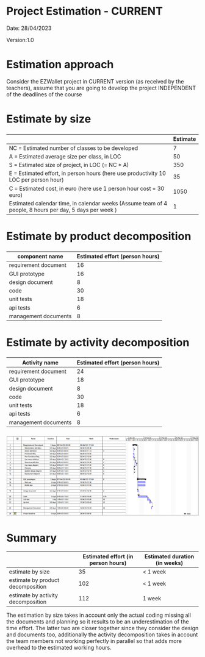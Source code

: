 # Project Estimation - CURRENT
Date: 28/04/2023

Version:1.0


# Estimation approach
Consider the EZWallet  project in CURRENT version (as received by the teachers), assume that you are going to develop the project INDEPENDENT of the deadlines of the course


# Estimate by size
### 
|             | Estimate                        |             
| ----------- | ------------------------------- |  
| NC =  Estimated number of classes to be developed   |7                           |             
|  A = Estimated average size per class, in LOC       |50                            | 
| S = Estimated size of project, in LOC (= NC * A) |350 |
| E = Estimated effort, in person hours (here use productivity 10 LOC per person hour)  |35                                      |   
| C = Estimated cost, in euro (here use 1 person hour cost = 30 euro) |1050 | 
| Estimated calendar time, in calendar weeks (Assume team of 4 people, 8 hours per day, 5 days per week ) |        1       |               

# Estimate by product decomposition
### 
|         component name    | Estimated effort (person hours)   |             
| ----------- | ------------------------------- | 
|requirement document    |16|
| GUI prototype |16|
|design document |8|
|code |30|
| unit tests |18|
| api tests |6|
| management documents  |8|



# Estimate by activity decomposition
### 
|         Activity name    | Estimated effort (person hours)   |             
| ----------- | ------------------------------- | 
|requirement document    |24|
| GUI prototype |18|
|design document |8|
|code |30|
| unit tests |18|
| api tests |6|
| management documents  |8|


###

![Gantt diagram V1](/images/gantt_v1.png)

# Summary


|             | Estimated effort (in person hours)                       |   Estimated duration (in weeks)|          
| ----------- | ------------------------------- | ---------------|
| estimate by size |35| < 1 week|
| estimate by product decomposition |102| < 1 week|
| estimate by activity decomposition |112| 1 week|

The estimation by size takes in account only the actual coding missing all the documents and planning so it results to be an underestimation of the time effort. The latter two are closer together since they consider the design and documents too, additionally the activity decomposition takes in account the team members not working perfectly in parallel so that adds more overhead to the estimated working hours.



